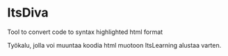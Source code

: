 # ItsDiva
Tool to convert code to syntax highlighted html format

Työkalu, jolla voi muuntaa koodia html muotoon ItsLearning alustaa varten.
